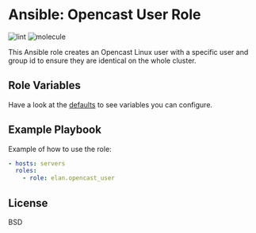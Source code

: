 Ansible: Opencast User Role
===========================

![lint](https://github.com/elan-ev/opencast_user/actions/workflows/lint.yml/badge.svg)
![molecule](https://github.com/elan-ev/opencast_user/actions/workflows/molecule.yml/badge.svg)

This Ansible role creates an Opencast Linux user with a specific user and group
id to ensure they are identical on the whole cluster.

Role Variables
--------------

Have a look at the [defaults](defaults/main.yml) to see variables you can configure.

Example Playbook
----------------

Example of how to use the role:

```yaml
- hosts: servers
  roles:
    - role: elan.opencast_user
```


License
-------

BSD
